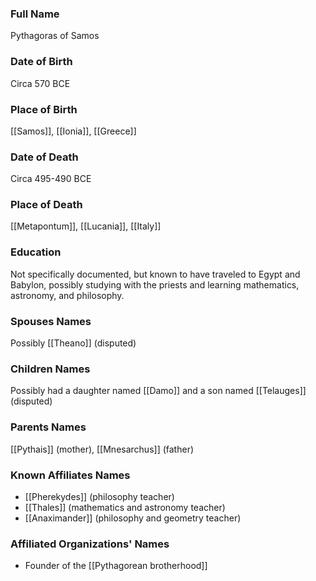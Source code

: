 ### Full Name

Pythagoras of Samos

### Date of Birth

Circa 570 BCE

### Place of Birth

[[Samos]], [[Ionia]], [[Greece]]

### Date of Death

Circa 495-490 BCE

### Place of Death

[[Metapontum]], [[Lucania]], [[Italy]]

### Education

Not specifically documented, but known to have traveled to Egypt and Babylon, possibly studying with the priests and learning mathematics, astronomy, and philosophy.

### Spouses Names

Possibly [[Theano]] (disputed)

### Children Names

Possibly had a daughter named [[Damo]] and a son named [[Telauges]] (disputed)

### Parents Names

[[Pythais]] (mother), [[Mnesarchus]] (father)

### Known Affiliates Names

- [[Pherekydes]] (philosophy teacher)
- [[Thales]] (mathematics and astronomy teacher)
- [[Anaximander]] (philosophy and geometry teacher)

### Affiliated Organizations' Names

- Founder of the [[Pythagorean brotherhood]]